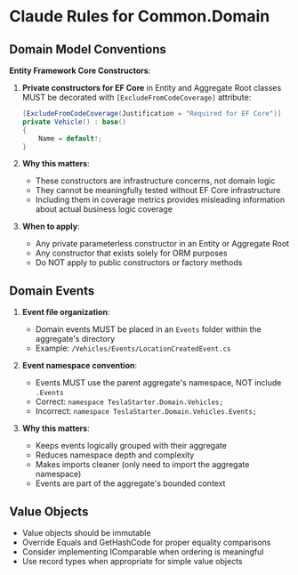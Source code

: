 # Claude Rules for Common.Domain

## Domain Model Conventions

**Entity Framework Core Constructors**:

1. **Private constructors for EF Core** in Entity and Aggregate Root classes MUST be decorated with `[ExcludeFromCodeCoverage]` attribute:
   ```csharp
   [ExcludeFromCodeCoverage(Justification = "Required for EF Core")]
   private Vehicle() : base()
   {
       Name = default!;
   }
   ```

2. **Why this matters**:
   - These constructors are infrastructure concerns, not domain logic
   - They cannot be meaningfully tested without EF Core infrastructure
   - Including them in coverage metrics provides misleading information about actual business logic coverage

3. **When to apply**:
   - Any private parameterless constructor in an Entity or Aggregate Root
   - Any constructor that exists solely for ORM purposes
   - Do NOT apply to public constructors or factory methods

## Domain Events

1. **Event file organization**:
   - Domain events MUST be placed in an `Events` folder within the aggregate's directory
   - Example: `/Vehicles/Events/LocationCreatedEvent.cs`

2. **Event namespace convention**:
   - Events MUST use the parent aggregate's namespace, NOT include `.Events`
   - Correct: `namespace TeslaStarter.Domain.Vehicles;`
   - Incorrect: `namespace TeslaStarter.Domain.Vehicles.Events;`

3. **Why this matters**:
   - Keeps events logically grouped with their aggregate
   - Reduces namespace depth and complexity
   - Makes imports cleaner (only need to import the aggregate namespace)
   - Events are part of the aggregate's bounded context

## Value Objects

- Value objects should be immutable
- Override Equals and GetHashCode for proper equality comparisons
- Consider implementing IComparable when ordering is meaningful
- Use record types when appropriate for simple value objects